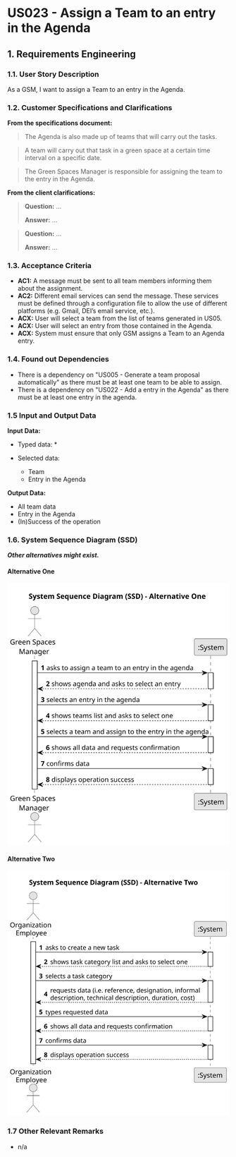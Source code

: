 # US023 - Assign a Team to an entry in the Agenda 


## 1. Requirements Engineering

### 1.1. User Story Description

As a GSM, I want to assign a Team to an entry in the Agenda.

### 1.2. Customer Specifications and Clarifications 

**From the specifications document:**

>	The Agenda is also made up of teams that will carry out the tasks.

>	A team will carry out that task in a green space at a certain time interval on a specific date.
 
>   The Green Spaces Manager is responsible for assigning the team to the entry in the Agenda.

**From the client clarifications:**

> **Question:** ...
>
> **Answer:** ...

> **Question:** ...
>
> **Answer:** ...

### 1.3. Acceptance Criteria

* **AC1:** A message must be sent to all team members informing them about the assignment.
* **AC2:** Different email services can send the message. These services must be defined through a configuration file to allow the use of different platforms (e.g. Gmail, DEI’s email service, etc.).
* **ACX:** User will select a team from the list of teams generated in US05.
* **ACX:** User will select an entry from those contained in the Agenda.
* **ACX:** System must ensure that only GSM assigns a Team to an Agenda entry.

### 1.4. Found out Dependencies

* There is a dependency on "US005 - Generate a team proposal automatically" as there must be at least one team to be able to assign.
* There is a dependency on "US022 - Add a entry in the Agenda" as there must be at least one entry in the agenda.

### 1.5 Input and Output Data

**Input Data:**

* Typed data:
    *
	
* Selected data:
    * Team
    * Entry in the Agenda

**Output Data:**

* All team data
* Entry in the Agenda
* (In)Success of the operation

### 1.6. System Sequence Diagram (SSD)

**_Other alternatives might exist._**

#### Alternative One

![System Sequence Diagram - Alternative One](svg/us023-system-sequence-diagram-alternative-one.svg)

#### Alternative Two

![System Sequence Diagram - Alternative Two](svg/us023-system-sequence-diagram-alternative-two.svg)

### 1.7 Other Relevant Remarks

* n/a